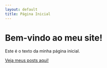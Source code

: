 ```yaml
---
layout: default
title: Página Inicial
---
```


# Bem-vindo ao meu site!

Este é o texto da minha página inicial.

[Veja meus posts aqui!](postagens.md)